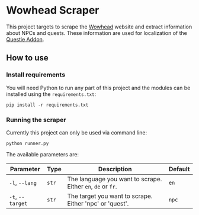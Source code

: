 # Wowhead Scraper

This project targets to scrape the [Wowhead](https://classic.wowhead.com) website and extract information about NPCs and quests. These information are used for localization of the [Questie Addon](https://github.com/AeroScripts/QuestieDev/).

## How to use

### Install requirements

You will need Python to run any part of this project and the modules can be installed using the `requirements.txt`:

`pip install -r requirements.txt`

### Running the scraper

Currently this project can only be used via command line:

`python runner.py`

The available parameters are:

| Parameter        | Type  | Description                                                 | Default |
|------------------|-------|-------------------------------------------------------------|---------|
| `-l`, `--lang`   | `str` | The language you want to scrape. Either `en`, `de` or `fr`. | `en`    |
| `-t`, `--target` | `str` | The target you want to scrape. Either 'npc' or 'quest'.     | `npc`   |
